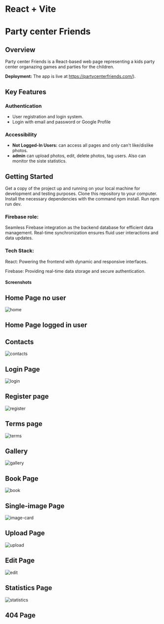 # React + Vite

# Party center Friends

## Overview
Party center Friends is a React-based web page representing a kids party center organazing games and parties for the children.

**Deployment:** The app is live at https://partycenterfriends.com/).
  
## Key Features

### Authentication
- User registration and login system.
- Login with email and password or Google Profile

### Accessibility
- **Not Logged-In Users:** can access all pages and only can't like/dislike photos.
- **admin** can upload photos, edit, delete photos, tag users. Also can monitor the siste statistics.
  
## Getting Started

Get a copy of the project up and running on your local machine for development and testing purposes.
Clone this repository to your computer.
Install the necessary dependencies with the command npm install.
Run npm run dev.


### Firebase role:
Seamless Firebase integration as the backend database for efficient data management.
Real-time synchronization ensures fluid user interactions and data updates.

### Tech Stack:
React: Powering the frontend with dynamic and responsive interfaces.

Firebase: Providing real-time data storage and secure authentication.


#### Screenshots

## Home Page no user
![home](https://github.com/user-attachments/assets/7e55e8db-e613-4b14-bdc6-ea0a2e861793)



## Home Page logged in user





## Contacts

![contacts](https://github.com/user-attachments/assets/2ed2ff81-b945-4b6d-95f7-70ba8d3b4dff)




## Login Page

![login](https://github.com/user-attachments/assets/9d294845-ed2c-4928-9a87-23d69e3acdbe)



## Register page

![register](https://github.com/user-attachments/assets/cfa006e1-507b-4e2b-a8da-175613446f6e)



## Terms page

![terms](https://github.com/user-attachments/assets/342b3fe0-fb8f-4214-8ced-47c73fc1c0bf)




## Gallery

![gallery](https://github.com/user-attachments/assets/181a185f-aad1-4acf-9be7-34a1eb8eabc2)



## Book Page

![book](https://github.com/user-attachments/assets/e767c4ec-86da-4a72-81fe-707f422aa757)



## Single-image Page 

![image-card](https://github.com/user-attachments/assets/e2e57587-6d00-4699-9ad0-dd763097c480)




## Upload Page

![upload](https://github.com/user-attachments/assets/11bbf51a-101f-45c6-967e-c6c4a75e0738)

## Edit Page

![edit](https://github.com/user-attachments/assets/5ae4b24d-96f2-4a56-8934-f3981580fc55)


## Statistics Page

![statistics](https://github.com/user-attachments/assets/0befc6c0-52df-4f71-8e7c-cf988cb7e9f5)


## 404 Page


